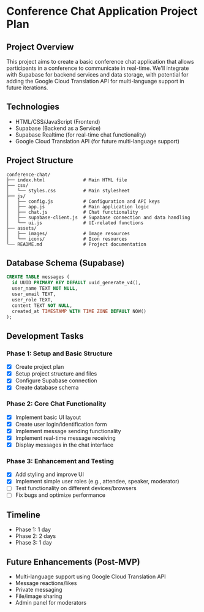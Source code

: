 # Conference Chat Application Project Plan

## Project Overview
This project aims to create a basic conference chat application that allows participants in a conference to communicate in real-time. We'll integrate with Supabase for backend services and data storage, with potential for adding the Google Cloud Translation API for multi-language support in future iterations.

## Technologies
- HTML/CSS/JavaScript (Frontend)
- Supabase (Backend as a Service)
- Supabase Realtime (for real-time chat functionality)
- Google Cloud Translation API (for future multi-language support)

## Project Structure
```
conference-chat/
├── index.html              # Main HTML file
├── css/
│   └── styles.css          # Main stylesheet
├── js/
│   ├── config.js           # Configuration and API keys
│   ├── app.js              # Main application logic
│   ├── chat.js             # Chat functionality
│   ├── supabase-client.js  # Supabase connection and data handling
│   └── ui.js               # UI-related functions
├── assets/
│   ├── images/             # Image resources
│   └── icons/              # Icon resources
└── README.md               # Project documentation
```

## Database Schema (Supabase)
```sql
CREATE TABLE messages (
  id UUID PRIMARY KEY DEFAULT uuid_generate_v4(),
  user_name TEXT NOT NULL,
  user_email TEXT,
  user_role TEXT,
  content TEXT NOT NULL,
  created_at TIMESTAMP WITH TIME ZONE DEFAULT NOW()
);
```

## Development Tasks

### Phase 1: Setup and Basic Structure
- [x] Create project plan
- [x] Setup project structure and files
- [x] Configure Supabase connection
- [x] Create database schema

### Phase 2: Core Chat Functionality
- [x] Implement basic UI layout
- [x] Create user login/identification form
- [x] Implement message sending functionality
- [x] Implement real-time message receiving
- [x] Display messages in the chat interface

### Phase 3: Enhancement and Testing
- [x] Add styling and improve UI
- [x] Implement simple user roles (e.g., attendee, speaker, moderator)
- [ ] Test functionality on different devices/browsers
- [ ] Fix bugs and optimize performance

## Timeline
- Phase 1: 1 day
- Phase 2: 2 days
- Phase 3: 1 day

## Future Enhancements (Post-MVP)
- Multi-language support using Google Cloud Translation API
- Message reactions/likes
- Private messaging
- File/image sharing
- Admin panel for moderators
